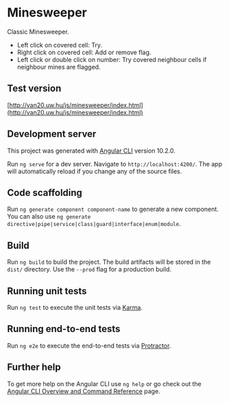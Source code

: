 # Minesweeper

Classic Minesweeper.

* Left click on covered cell: Try.
* Right click on covered cell: Add or remove flag.
* Left click or double click on number: Try covered neighbour cells if neighbour mines are flagged.

## Test version

[http://van20.uw.hu/js/minesweeper/index.html](http://van20.uw.hu/js/minesweeper/index.html)

## Development server

This project was generated with [Angular CLI](https://github.com/angular/angular-cli) version 10.2.0.

Run `ng serve` for a dev server. Navigate to `http://localhost:4200/`. The app will automatically reload if you change any of the source files.

## Code scaffolding

Run `ng generate component component-name` to generate a new component. You can also use `ng generate directive|pipe|service|class|guard|interface|enum|module`.

## Build

Run `ng build` to build the project. The build artifacts will be stored in the `dist/` directory. Use the `--prod` flag for a production build.

## Running unit tests

Run `ng test` to execute the unit tests via [Karma](https://karma-runner.github.io).

## Running end-to-end tests

Run `ng e2e` to execute the end-to-end tests via [Protractor](http://www.protractortest.org/).

## Further help

To get more help on the Angular CLI use `ng help` or go check out the [Angular CLI Overview and Command Reference](https://angular.io/cli) page.
